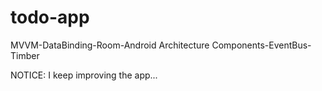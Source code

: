 # todo-app


MVVM-DataBinding-Room-Android Architecture Components-EventBus-Timber

NOTICE: I keep improving the app...
